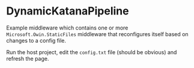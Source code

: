 # DynamicKatanaPipeline

Example middleware which contains one or more `Microsoft.Owin.StaticFiles` middleware that reconfigures itself based on changes to a config file.

Run the host project, edit the `config.txt` file (should be obvious) and refresh the page. 
